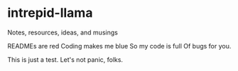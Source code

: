 # intrepid-llama
Notes, resources, ideas, and musings

READMEs are red
Coding makes me blue
So my code is full
Of bugs for you.

This is just a test.
Let's not panic, folks.

